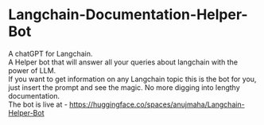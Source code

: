 # Langchain-Documentation-Helper-Bot
A chatGPT for Langchain.  
A Helper bot that will answer all your queries about langchain with the power of LLM.  
If you want to get information on any Langchain topic this is the bot for you, just insert the prompt and see the magic. No more digging into lengthy documentation.  
The bot is live at - https://huggingface.co/spaces/anujmaha/Langchain-Helper-Bot
